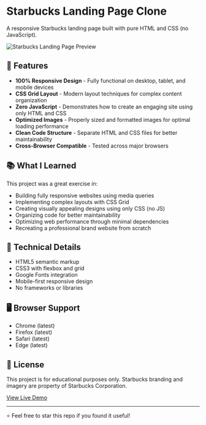 # Starbucks Landing Page Clone

A responsive Starbucks landing page built with pure HTML and CSS (no JavaScript).

![Starbucks Landing Page Preview](https://github.com/user-attachments/assets/ec7bdff6-7333-4a68-a24a-0511b4d2e884)
## 🚀 Features

- **100% Responsive Design** - Fully functional on desktop, tablet, and mobile devices
- **CSS Grid Layout** - Modern layout techniques for complex content organization
- **Zero JavaScript** - Demonstrates how to create an engaging site using only HTML and CSS
- **Optimized Images** - Properly sized and formatted images for optimal loading performance
- **Clean Code Structure** - Separate HTML and CSS files for better maintainability
- **Cross-Browser Compatible** - Tested across major browsers

## 📚 What I Learned

This project was a great exercise in:

- Building fully responsive websites using media queries
- Implementing complex layouts with CSS Grid
- Creating visually appealing designs using only CSS (no JS)
- Organizing code for better maintainability
- Optimizing web performance through minimal dependencies
- Recreating a professional brand website from scratch

## 🔧 Technical Details

- HTML5 semantic markup
- CSS3 with flexbox and grid
- Google Fonts integration
- Mobile-first responsive design
- No frameworks or libraries

## 🖥️ Browser Support

- Chrome (latest)
- Firefox (latest)
- Safari (latest)
- Edge (latest)

## 📝 License

This project is for educational purposes only. Starbucks branding and imagery are property of Starbucks Corporation.

[View Live Demo](https://your-demo-link-here.com)

---

⭐️ Feel free to star this repo if you found it useful!
